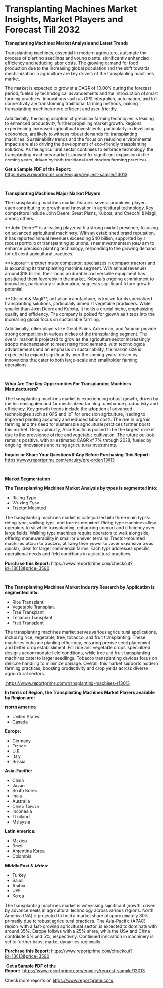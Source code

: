 <p><h1>Transplanting Machines Market Insights, Market Players and Forecast Till 2032</h1></p><p><strong>Transplanting Machines Market Analysis and Latest Trends</strong></p>
<p><p>Transplanting machines, essential in modern agriculture, automate the process of planting seedlings and young plants, significantly enhancing efficiency and reducing labor costs. The growing demand for food production due to the increasing global population and the shift towards mechanization in agriculture are key drivers of the transplanting machines market. </p><p>The market is expected to grow at a CAGR of 10.00% during the forecast period, fueled by technological advancements and the introduction of smart farming practices. Innovations such as GPS integration, automation, and IoT connectivity are transforming traditional farming methods, making transplanting machines more efficient and user-friendly.</p><p>Additionally, the rising adoption of precision farming techniques is leading to enhanced productivity, further propelling market growth. Regions experiencing increased agricultural investments, particularly in developing economies, are likely to witness robust demands for transplanting machines. Sustainability trends and the focus on reducing environmental impacts are also driving the development of eco-friendly transplanting solutions. As the agricultural sector continues to embrace technology, the transplanting machines market is poised for significant expansion in the coming years, driven by both traditional and modern farming practices.</p></p>
<p><strong>Get a Sample PDF of the Report:&nbsp;</strong> <a href="https://www.reportprime.com/enquiry/request-sample/13013?utm_campaign=3164&utm_medium=2&utm_source=Github&utm_content=ia&utm_term=19032025&utm_id=transplanting-machines">https://www.reportprime.com/enquiry/request-sample/13013</a></p>
<p>&nbsp;</p>
<p><strong>Transplanting Machines Major Market Players</strong></p>
<p><p>The transplanting machines market features several prominent players, each contributing to growth and innovation in agricultural technology. Key competitors include John Deere, Great Plains, Kubota, and Checchi & Magli, among others.</p><p>**John Deere** is a leading player with a strong market presence, focusing on advanced agricultural machinery. With an established brand reputation, it has reported annual revenues exceeding $40 billion, supported by a robust portfolio of transplanting solutions. Their investments in R&D aim to enhance precision planting technology, responding to the growing demand for efficient agricultural practices.</p><p>**Kubota**, another major competitor, specializes in compact tractors and is expanding its transplanting machine segment. With annual revenues around $18 billion, their focus on durable and versatile equipment has positioned them favorably in the market. Kubota's ongoing commitment to innovation, particularly in automation, suggests significant future growth potential.</p><p>**Checchi & Magli**, an Italian manufacturer, is known for its specialized transplanting solutions, particularly aimed at vegetable producers. While smaller than John Deere and Kubota, it holds a crucial niche, emphasizing quality and efficiency. The company is poised for growth as it taps into the increasing global focus on sustainable farming.</p><p>Additionally, other players like Great Plains, Ackerman, and Yanmar provide strong competition in various niches of the transplanting segment. The overall market is projected to grow as the agriculture sector increasingly adopts mechanization to meet rising food demand. With technological advancements and an emphasis on sustainability, the market size is expected to expand significantly over the coming years, driven by innovations that cater to both large-scale and smallholder farming operations.</p></p>
<p>&nbsp;</p>
<p><strong>What Are The Key Opportunities For Transplanting Machines Manufacturers?</strong></p>
<p><p>The transplanting machines market is experiencing robust growth, driven by the increasing demand for mechanized farming to enhance productivity and efficiency. Key growth trends include the adoption of advanced technologies such as GPS and IoT for precision agriculture, leading to improved planting accuracy and reduced labor costs. The rise in organic farming and the need for sustainable agricultural practices further boost this market. Geographically, Asia-Pacific is poised to be the largest market due to the prevalence of rice and vegetable cultivation. The future outlook remains positive, with an estimated CAGR of 7% through 2028, fueled by ongoing innovations and rising agricultural investments.</p></p>
<p><strong>Inquire or Share Your Questions If Any Before Purchasing This Report:</strong> <a href="https://www.reportprime.com/enquiry/pre-order/13013?utm_campaign=3164&utm_medium=2&utm_source=Github&utm_content=ia&utm_term=19032025&utm_id=transplanting-machines">https://www.reportprime.com/enquiry/pre-order/13013</a></p>
<p>&nbsp;</p>
<p><strong>Market Segmentation</strong></p>
<p><strong>The Transplanting Machines Market Analysis by types is segmented into:</strong></p>
<p><ul><li>Riding Type</li><li>Walking Type</li><li>Tractor Mounted</li></ul></p>
<p><p>The transplanting machines market is categorized into three main types: riding type, walking type, and tractor-mounted. Riding type machines allow operators to sit while transplanting, enhancing comfort and efficiency over large fields. Walking type machines require operators to walk alongside, offering maneuverability in small or uneven terrains. Tractor-mounted machines attach to tractors, utilizing their power to cover expansive areas quickly, ideal for larger commercial farms. Each type addresses specific operational needs and field conditions in agricultural practices.</p></p>
<p><strong>Purchase this Report:&nbsp;</strong><a href="https://www.reportprime.com/checkout?id=13013&price=3590&utm_campaign=3164&utm_medium=2&utm_source=Github&utm_content=ia&utm_term=19032025&utm_id=transplanting-machines">https://www.reportprime.com/checkout?id=13013&price=3590</a></p>
<p>&nbsp;</p>
<p><strong>The Transplanting Machines Market Industry Research by Application is segmented into:</strong></p>
<p><ul><li>Rice Transplant</li><li>Vegetable Transplant</li><li>Tree Transplant</li><li>Tobacco Transplant</li><li>Fruit Transplant</li></ul></p>
<p><p>The transplanting machines market serves various agricultural applications, including rice, vegetable, tree, tobacco, and fruit transplanting. These machines enhance planting efficiency, ensuring precise seed placement and better crop establishment. For rice and vegetable crops, specialized designs accommodate field conditions, while tree and fruit transplanting machines cater to larger seedlings. Tobacco transplanting devices focus on delicate handling to minimize damage. Overall, this market supports modern farming practices, boosting productivity and crop yields across diverse agricultural sectors.</p></p>
<p><a href="https://www.reportprime.com/transplanting-machines-r13013?utm_campaign=3164&utm_medium=2&utm_source=Github&utm_content=ia&utm_term=19032025&utm_id=transplanting-machines">&nbsp;https://www.reportprime.com/transplanting-machines-r13013</a></p>
<p><strong>In terms of Region, the Transplanting Machines Market Players available by Region are:</strong></p>
<p>
    <p> <strong> North America: </strong>
        <ul>
            <li>United States</li>
            <li>Canada</li>
        </ul>
        </p> 
    <p> <strong> Europe: </strong>
        <ul>
            <li>Germany</li>
            <li>France</li>
            <li>U.K.</li>
            <li>Italy</li>
            <li>Russia</li>
        </ul>
        </p> 
    <p> <strong> Asia-Pacific: </strong>
        <ul>
            <li>China</li>
            <li>Japan</li>
            <li>South Korea</li>
            <li>India</li>
            <li>Australia</li>
            <li>China Taiwan</li>
            <li>Indonesia</li>
            <li>Thailand</li>
            <li>Malaysia</li>
        </ul>
        </p> 
    <p> <strong> Latin America: </strong>
        <ul>
            <li>Mexico</li>
            <li>Brazil</li>
            <li>Argentina Korea</li>
            <li>Colombia</li>
        </ul>
        </p> 
    <p> <strong> Middle East & Africa: </strong>
        <ul>
            <li>Turkey</li>
            <li>Saudi</li>
            <li>Arabia</li>
            <li>UAE</li>
            <li>Korea</li>
        </ul>
    </p>
    </p>
<p><p>The transplanting machines market is witnessing significant growth, driven by advancements in agricultural technology across various regions. North America (NA) is projected to hold a market share of approximately 30%, primarily due to robust agricultural practices. The Asia-Pacific (APAC) region, with a fast-growing agricultural sector, is expected to dominate with around 35%. Europe follows with a 25% share, while the USA and China contribute 5% and 5%, respectively. Continued innovation in machinery is set to further boost market dynamics regionally.</p></p>
<p><strong>Purchase this Report: </strong><a href="https://www.reportprime.com/checkout?id=13013&price=3590&utm_campaign=3164&utm_medium=2&utm_source=Github&utm_content=ia&utm_term=19032025&utm_id=transplanting-machines">https://www.reportprime.com/checkout?id=13013&price=3590</a></p>
<p>&nbsp;<strong>Get a Sample PDF of the Report:&nbsp;&nbsp;</strong><a href="https://www.reportprime.com/enquiry/request-sample/13013?utm_campaign=3164&utm_medium=2&utm_source=Github&utm_content=ia&utm_term=19032025&utm_id=transplanting-machines">https://www.reportprime.com/enquiry/request-sample/13013</a></p>
<p><strong></strong></p>
<p>Check more reports on <a href="https://www.reportprime.com/?utm_campaign=3164&utm_medium=2&utm_source=Github&utm_content=ia&utm_term=19032025&utm_id=transplanting-machines">https://www.reportprime.com/</a></p>